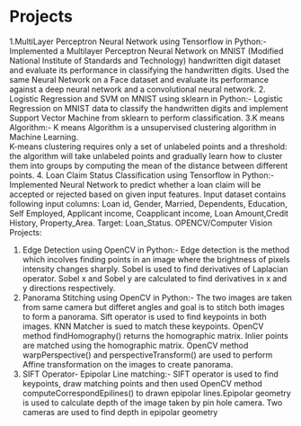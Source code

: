 # Projects
1.MultiLayer Perceptron Neural Network using Tensorflow in Python:-
    Implemented a Multilayer Perceptron Neural Network on MNIST (Modified National Institute of Standards and Technology) handwritten digit
    dataset and evaluate its performance in classifying the handwritten digits. Used the same Neural Network on a Face dataset and
    evaluate its performance against a deep neural network and a convolutional neural network.
2. Logistic Regression and SVM on MNIST using sklearn in Python:-
    Logistic Regression on MNIST data to classify the handwritten digits and implement Support Vector Machine from sklearn to perform
    classification.
3.K means Algorithm:-
    K means Algorithm is a unsupervised clustering algorithm in Machine Learning.  
    K-means clustering requires only a set of unlabeled points and a threshold: the algorithm will take unlabeled points 
    and gradually learn how to cluster them into groups by computing the mean of the distance between different points.
4. Loan Claim Status Classification using Tensorflow in Python:-
    Implemented Neural Network to predict whether a loan claim will be accepted or rejected based on given input features. Input dataset
    contains following input columns: Loan id, Gender, Married, Dependents, Education, Self Employed, Applicant income, Coapplicant income,
    Loan Amount,Credit History, Property_Area. Target: Loan_Status. 
OPENCV/Computer Vision Projects:
1. Edge Detection using OpenCV in Python:- 
    Edge detection is the method which incolves finding points in an image where the brightness of pixels intensity changes sharply.
    Sobel is used to find derivatives of Laplacian operator. 
    Sobel x and Sobel y are calculated to find derivatives in x and y directions respectively.
2. Panorama Stitching using OpenCV in Python:-
    The two images are taken from same camera but differet angles and goal is to stitch both images to form a panorama.
    Sift operator is used to find keypoints in both images. KNN Matcher is sued to match these keypoints. 
    OpenCV method findHomography() returns the homographic matrix. Inlier points are matched using the homographic matrix.
    OpenCV method warpPerspective() and perspectiveTransform() are used to perform Affine transformation on the images to create panorama.
3. SIFT Operator- Epipolar Line matching:-
    SIFT operator is used to find keypoints, draw matching points and then used OpenCV method computeCorrespondEpilines() to drawn epipolar
    lines.Epipolar geometry is used to calculate depth of the image taken by pin hole camera. Two cameras are used to find depth in epipolar
    geometry
